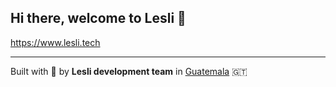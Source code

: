 
## Hi there, welcome to Lesli 👋

https://www.lesli.tech

<hr/>

Built with :blue_heart: by **Lesli development team** in [Guatemala](https://visitguatemala.com) :guatemala:
